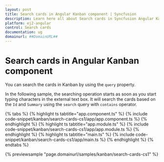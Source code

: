 ```yaml
---
layout: post
title: Search cards in Angular Kanban component | Syncfusion
description: Learn here all about Search cards in Syncfusion Angular Kanban component of Syncfusion Essential JS 2 and more.
platform: ej2-angular
control: Search cards 
documentation: ug
domainurl: ##DomainURL##
---
```


# Search cards in Angular Kanban component

You can search the cards in Kanban by using the `query` property.

In the following sample, the searching operation starts as soon as you start typing characters in the external text box. It will search the cards based on the `Id` and `Summary` using the `search` query with `contains` operator.

{% tabs %}
{% highlight ts tabtitle="app.component.ts" %}
{% include code-snippet/kanban/search-cards-cs1/app/app.component.ts %}
{% endhighlight %}
{% highlight ts tabtitle="app.module.ts" %}
{% include code-snippet/kanban/search-cards-cs1/app/app.module.ts %}
{% endhighlight %}
{% highlight ts tabtitle="main.ts" %}
{% include code-snippet/kanban/search-cards-cs1/app/main.ts %}
{% endhighlight %}
{% endtabs %}
  
{% previewsample "page.domainurl/samples/kanban/search-cards-cs1" %}